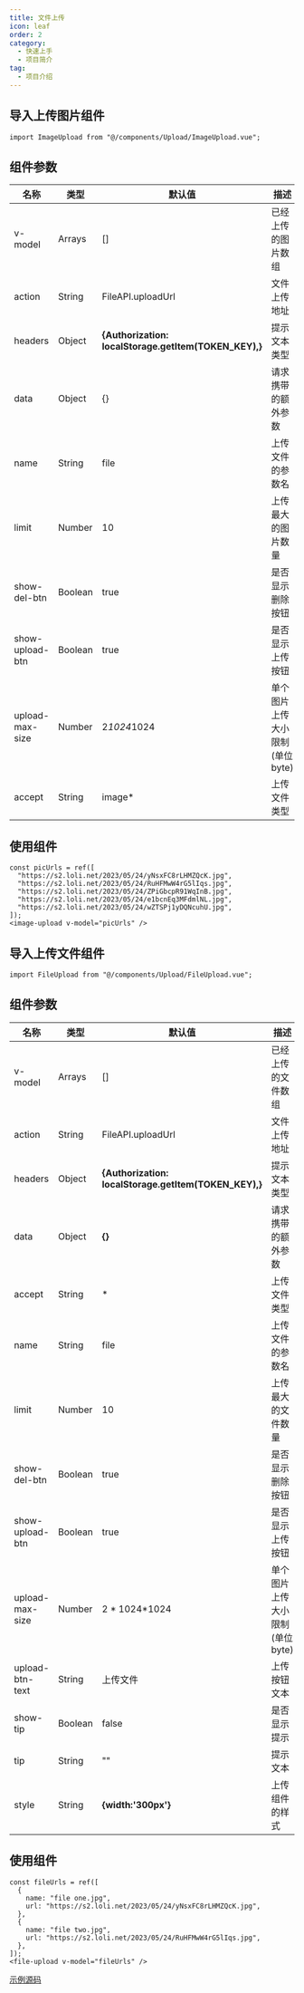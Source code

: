 ```yaml
---
title: 文件上传
icon: leaf
order: 2
category:
  - 快速上手
  - 项目简介
tag:
  - 项目介绍
---
```


## 导入上传图片组件

```vue
import ImageUpload from "@/components/Upload/ImageUpload.vue";
```
<!--  -->

## 组件参数

| 名称            | 类型    | 默认值                                            | 描述                            |
| --------------- | ------- | ------------------------------------------------- | ------------------------------- |
| v-model         | Arrays  | []                                              | 已经上传的图片数组              |
| action          | String  | FileAPI.uploadUrl                                 | 文件上传地址                    |
| headers         | Object  | **{Authorization: localStorage.getItem(TOKEN_KEY),}** | 提示文本类型                    |
| data            | Object  | {}                                                | 请求携带的额外参数              |
| name            | String  | file                                              | 上传文件的参数名                |
| limit           | Number  | 10                                                | 上传最大的图片数量              |
| show-del-btn    | Boolean | true                                              | 是否显示删除按钮                |
| show-upload-btn | Boolean | true                                              | 是否显示上传按钮                |
| upload-max-size | Number  | 2*1024*1024                                   | 单个图片上传大小限制(单位 byte) |
| accept          | String  | image\*                                          | 上传文件类型                    |

## 使用组件
```vue
const picUrls = ref([
  "https://s2.loli.net/2023/05/24/yNsxFC8rLHMZQcK.jpg",
  "https://s2.loli.net/2023/05/24/RuHFMwW4rG5lIqs.jpg",
  "https://s2.loli.net/2023/05/24/ZPiGbcpR91WqInB.jpg",
  "https://s2.loli.net/2023/05/24/e1bcnEq3MFdmlNL.jpg",
  "https://s2.loli.net/2023/05/24/wZTSPj1yDQNcuhU.jpg",
]);
<image-upload v-model="picUrls" />
```

## 导入上传文件组件

```vue
import FileUpload from "@/components/Upload/FileUpload.vue";
```

## 组件参数

| 名称            | 类型    | 默认值                                              | 描述                            |
| --------------- | ------- | -------------------------------------------------  | ------------------------------- |
| v-model         | Arrays  | []                                                 | 已经上传的文件数组              |
| action          | String  | FileAPI.uploadUrl                                  | 文件上传地址                    |
| headers         | Object  | **{Authorization: localStorage.getItem(TOKEN_KEY),}**| 提示文本类型                    |
| data            | Object  | **{}**                                            | 请求携带的额外参数              |
| accept           | String |  *                                                | 上传文件类型 |
| name            | String  | file                                              | 上传文件的参数名                |
| limit           | Number  | 10                                                | 上传最大的文件数量              |
| show-del-btn    | Boolean | true                                              | 是否显示删除按钮                |
| show-upload-btn | Boolean | true                                              | 是否显示上传按钮                |
| upload-max-size | Number  | 2 * 1024*1024                                     | 单个图片上传大小限制(单位 byte) |
| upload-btn-text | String  | 上传文件                                           | 上传按钮文本                    |
| show-tip        | Boolean | false                                             | 是否显示提示                    |
| tip             | String  |       ""                                          | 提示文本                        |
| style           | String  | **{width:'300px'}**                                   | 上传组件的样式                  |

## 使用组件
```vue
const fileUrls = ref([
  {
    name: "file one.jpg",
    url: "https://s2.loli.net/2023/05/24/yNsxFC8rLHMZQcK.jpg",
  },
  {
    name: "file two.jpg",
    url: "https://s2.loli.net/2023/05/24/RuHFMwW4rG5lIqs.jpg",
  },
]);
<file-upload v-model="fileUrls" />
```

[示例源码](https://gitee.com/youlaiorg/vue3-element-admin/blob/master/src/views/demo/upload.vue)
